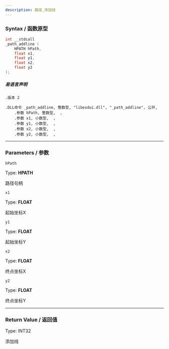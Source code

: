 ```yaml
---
description: 路径_添加线
---
```


### Syntax / 函数原型

```C++
int __stdcall 
_path_addline (
    HPATH hPath,
    float x1,
    float y1,
    float x2,
    float y2
);
```

##### 易语言声明

```Elang
.版本 2

.DLL命令 _path_addline, 整数型, "libexdui.dll", "_path_addline", 公开, 
    .参数 hPath, 整数型,  , 
    .参数 x1, 小数型,  , 
    .参数 y1, 小数型,  , 
    .参数 x2, 小数型,  , 
    .参数 y2, 小数型,  , 
```

---

### Parameters / 参数

`hPath`

Type: **HPATH**

路径句柄

`x1`

Type: **FLOAT**

起始坐标X

`y1`

Type: **FLOAT**

起始坐标Y

`x2`

Type: **FLOAT**

终点坐标X

`y2`

Type: **FLOAT**

终点坐标Y

---

### Return Value / 返回值

Type: INT32

添加线
